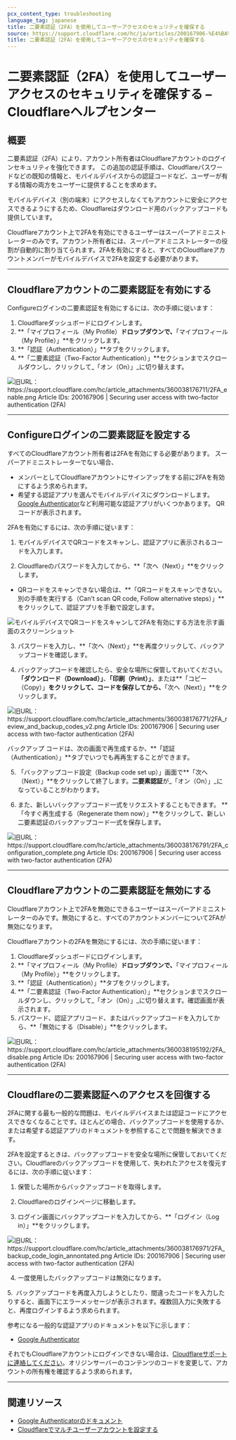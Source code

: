 ```yaml
---
pcx_content_type: troubleshooting
language_tag: japanese
title: 二要素認証（2FA）を使用してユーザーアクセスのセキュリティを確保する
source: https://support.cloudflare.com/hc/ja/articles/200167906-%E4%BA%8C%E8%A6%81%E7%B4%A0%E8%AA%8D%E8%A8%BC-2FA-%E3%82%92%E4%BD%BF%E7%94%A8%E3%81%97%E3%81%A6%E3%83%A6%E3%83%BC%E3%82%B6%E3%83%BC%E3%82%A2%E3%82%AF%E3%82%BB%E3%82%B9%E3%81%AE%E3%82%BB%E3%82%AD%E3%83%A5%E3%83%AA%E3%83%86%E3%82%A3%E3%82%92%E7%A2%BA%E4%BF%9D%E3%81%99%E3%82%8B
title: 二要素認証（2FA）を使用してユーザーアクセスのセキュリティを確保する
---
```


# 二要素認証（2FA）を使用してユーザーアクセスのセキュリティを確保する – Cloudflareヘルプセンター



## 概要

二要素認証（2FA）により、アカウント所有者はCloudflareアカウントのログインセキュリティを強化できます。 この追加の認証手順は、Cloudflareパスワードなどの既知の情報と、モバイルデバイスからの認証コードなど、ユーザーが有する情報の両方をユーザーに提供することを求めます。

モバイルデバイス（別の端末）にアクセスしなくてもアカウントに安全にアクセスできるようにするため、Cloudflareはダウンロード用のバックアップコードも提供しています。 

Cloudflareアカウント上で2FAを有効にできるユーザーはスーパーアドミニストレーターのみです。アカウント所有者には、スーパーアドミニストレーターの役割が自動的に割り当てられます。2FAを有効にすると、すべてのCloudflareアカウントメンバーがモバイルデバイスで2FAを設定する必要があります。

___

## Cloudflareアカウントの二要素認証を有効にする

Configureログインの二要素認証を有効にするには、次の手順に従います：

1.  Cloudflareダッシュボードにログインします。
2.  **「マイプロフィール（My Profile）**ドロップダウンで、**「マイプロフィール（My Profile）」**をクリックします。
3.  **「認証（Authentication）」**タブをクリックします。 
4.  **「二要素認証（Two-Factor Authentication）」**セクションまでスクロールダウンし、クリックして_「オン（On）」_に切り替えます。

![旧URL：https://support.cloudflare.com/hc/article_attachments/360038176711/2FA_enable.png Article IDs: 200167906 | Securing user access with two-factor authentication (2FA)](/images/support/hc-import-2fa_enable.png)

___

## Configureログインの二要素認証を設定する

すべてのCloudflareアカウント所有者は2FAを有効にする必要があります。 スーパーアドミニストレーターでない場合、

-   メンバーとしてCloudflareアカウントにサインアップをする前に2FAを有効にするよう求められます。
-   希望する認証アプリを選んでモバイルデバイスにダウンロードします。[Google Authenticator](https://support.google.com/accounts/answer/1066447?co=GENIE.Platform%3DAndroid&hl=en&oco=0)など利用可能な認証アプリがいくつかあります。 QRコードが表示されます。 

2FAを有効にするには、次の手順に従います：

1. モバイルデバイスでQRコードをスキャンし、認証アプリに表示されるコードを入力します。

2. Cloudflareのパスワードを入力してから、**「次へ（Next）」**をクリックします。

-   QRコードをスキャンできない場合は、**「QRコードをスキャンできない。別の手順を実行する（Can't scan QR code, Follow alternative steps）」**をクリックして、認証アプリを手動で設定します。

![モバイルデバイスでQRコードをスキャンして2FAを有効にする方法を示す画面のスクリーンショット](/images/support/2FA_scan_QR_code.png)

3. パスワードを入力し、**「次へ（Next）」**を再度クリックして、バックアップコードを確認します。

4. バックアップコードを確認したら、安全な場所に保管しておいてください。**「ダウンロード（Download）」**、**「印刷（Print）」**、または**「コピー（Copy）」**をクリックして、コードを保存してから、**「次へ（Next）」**をクリックします。

![旧URL： https://support.cloudflare.com/hc/article_attachments/360038176771/2FA_review_and_backup_codes_v2.png Article IDs: 200167906 | Securing user access with two-factor authentication (2FA)](/images/support/hc-import-2fa_review_and_backup_codes_v2.png)

バックアップ コードは、次の画面で再生成するか、**「認証（Authentication）」**タブでいつでも再再生することができます。

5. 「バックアップコード設定（Backup code set up）」画面で**「次へ（Next）」**をクリックして終了します。**二要素認証**が_「オン（On）」_になっていることがわかります。

6. また、新しいバックアップコード一式をリクエストすることもできます。 **「今すぐ再生成する（Regenerate them now）」**をクリックして、新しい二要素認証のバックアップコード一式を保存します。

![旧URL： https://support.cloudflare.com/hc/article_attachments/360038176791/2FA_configuration_complete.png Article IDs: 200167906 | Securing user access with two-factor authentication (2FA)](/images/support/hc-import-2fa_configuration_complete.png)

___

## Cloudflareアカウントの二要素認証を無効にする

Cloudflareアカウント上で2FAを無効にできるユーザーはスーパーアドミニストレーターのみです。無効にすると、すべてのアカウントメンバーについて2FAが無効になります。 

Cloudflareアカウントの2FAを無効にするには、次の手順に従います：

1.  Cloudflareダッシュボードにログインします。
2.  **「マイプロフィール（My Profile）**ドロップダウンで、**「マイプロフィール（My Profile）」**をクリックします。
3.  **「認証（Authentication）」**タブをクリックします。
4.  **「二要素認証（Two-Factor Authentication）」**セクションまでスクロールダウンし、クリックして_「オン（On）」_に切り替えます。確認画面が表示されます。
5.  パスワード、認証アプリコード、またはバックアップコードを入力してから、**「無効にする（Disable）」**をクリックします。

![旧URL：https://support.cloudflare.com/hc/article_attachments/360038195192/2FA_disable.png Article IDs: 200167906 | Securing user access with two-factor authentication (2FA)](/images/support/hc-import-2fa_disable.png)

___

## Cloudflareの二要素認証へのアクセスを回復する

2FAに関する最も一般的な問題は、モバイルデバイスまたは認証コードにアクセスできなくなることです。ほとんどの場合、バックアップコードを使用するか、または希望する認証アプリのドキュメントを参照することで問題を解決できます。

2FAを設定するときは、バックアップコードを安全な場所に保管しておいてください。Cloudflareのバックアップコードを使用して、失われたアクセスを復元するには、次の手順に従います：

1. 保管した場所からバックアップコードを取得します。

2. Cloudflareのログインページに移動します。

3. ログイン画面にバックアップコードを入力してから、**「ログイン（Log in）」**をクリックします。

![旧URL： https://support.cloudflare.com/hc/article_attachments/360038176971/2FA_backup_code_login_annontated.png Article IDs: 200167906 | Securing user access with two-factor authentication (2FA)](/images/support/hc-import-2fa_backup_code_login_annontated.png)

4. 一度使用したバックアップコードは無効になります。

5.  バックアップコードを再度入力しようとしたり、間違ったコードを入力したりすると、画面下にエラーメッセージが表示されます。複数回入力に失敗すると、再度ログインするよう求められます。

参考になる一般的な認証アプリのドキュメントを以下に示します：

-   [Google Authenticator](https://support.google.com/accounts/answer/185834?hl=en&ref_topic=2954345)

それでもCloudflareアカウントにログインできない場合は、[Cloudflareサポートに連絡してください](mailto:support@cloudflare.com)。オリジンサーバーのコンテンツのコードを変更して、アカウントの所有権を確認するよう求められます。

___

## 関連リソース

-   [Google Authenticatorのドキュメント](https://support.google.com/accounts/answer/1066447?hl=en&ref_topic=2954345&co=GENIE.Platform%3DiOS&oco=0)
-   [Cloudflareでマルチユーザーアカウントを設定する](https://support.cloudflare.com/hc/en-us/articles/205065067-Setting-up-Multi-User-accounts-on-Cloudflare)
